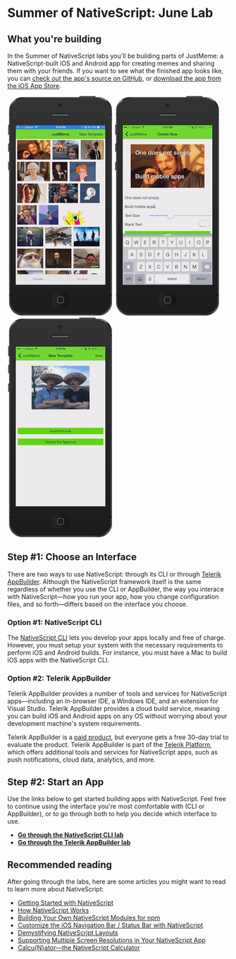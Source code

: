 # Summer of NativeScript: June Lab

## What you're building

In the Summer of NativeScript labs you'll be building parts of JustMeme: a NativeScript-built iOS and Android app for creating memes and sharing them with your friends. If you want to see what the finished app looks like, you can [check out the app's source on GitHub](https://github.com/NativeScript/sample-JustMeme), or [download the app from the iOS App Store](https://itunes.apple.com/us/app/justmeme/id989340374?mt=8).

![](ss.png)
![](ss2.png)
![](ss3.png)

## Step #1: Choose an Interface

There are two ways to use NativeScript: through its CLI or through [Telerik AppBuilder](http://www.telerik.com/appbuilder). Although the NativeScript framework itself is the same regardless of whether you use the CLI or AppBuilder, the way you interace with NativeScript—how you run your app, how you change configuration files, and so forth—differs based on the interface you choose.

### Option #1: NativeScript CLI

The [NativeScript CLI](https://github.com/NativeScript/NativeScript-cli) lets you develop your apps locally and free of charge. However, you must setup your system with the necessary requirements to perform iOS and Android builds. For instance, you must have a Mac to build iOS apps with the NativeScript CLI.

### Option #2: Telerik AppBuilder

Telerik AppBuilder provides a number of tools and services for NativeScript apps—including an in-browser IDE, a Windows IDE, and an extension for Visual Studio. Telerik AppBuilder provides a cloud build service, meaning you can build iOS and Android apps on any OS without worrying about your development machine's system requirements.

Telerik AppBuilder is a [paid product](https://www.telerik.com/purchase/appbuilder), but everyone gets a free 30-day trial to evaluate the product. Telerik AppBuilder is part of the [Telerik Platform](http://www.telerik.com/platform), which offers additional tools and services for NativeScript apps, such as push notifications, cloud data, analytics, and more.

## Step #2: Start an App

Use the links below to get started building apps with NativeScript. Feel free to continue using the interface you're most comfortable with (CLI or AppBuilder), or to go through both to help you decide which interface to use.

* [**Go through the NativeScript CLI lab**](lab-cli.md)
* [**Go through the Telerik AppBuilder lab**](lab-appbuilder.md)

## Recommended reading

After going through the labs, here are some articles you might want to read to learn more about NativeScript:

* [Getting Started with NativeScript](http://developer.telerik.com/featured/getting-started-nativescript/)
* [How NativeScript Works](http://developer.telerik.com/featured/nativescript-works/)
* [Building Your Own NativeScript Modules for npm](http://developer.telerik.com/featured/building-your-own-nativescript-modules-for-npm/)
* [Customize the iOS Navigation Bar / Status Bar with NativeScript](http://developer.telerik.com/featured/customizing-ios-navigation-bar-status-bar-nativescript/)
* [Demystifying NativeScript Layouts](http://developer.telerik.com/featured/demystifying-nativescript-layouts/)
* [Supporting Multiple Screen Resolutions in Your NativeScript App](https://www.nativescript.org/blog/supporting-multiple-screen-resolutions-in-your-nativescript-app)
* [Calcu{N}ator—the NativeScript Calculator](https://www.nativescript.org/blog/calcunator-the-nativescript-calculator)